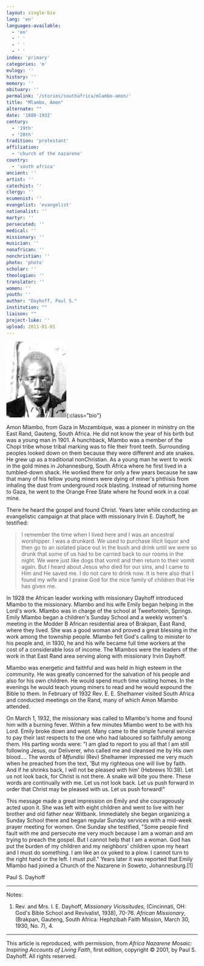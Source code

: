 ```yaml
---
layout: single-bio
lang: 'en'
languages-available:
  - 'en'
  - ' '
  - ' '
  - ' '
index: 'primary'
categories: 'm'
eulogy: ''
history: ''
memory: ''
obituary: ''
permalink: '/stories/southafrica/mlambo-amon/'
title: "Mlambo, Amon"
alternate: ""
date: '1880-1932'
century:
  - '19th'
  - '20th'
tradition: 'protestant'
affiliation:
  - 'church of the nazarene'
country:
  - 'south africa'
ancient: ''
artist: ''
catechist: ''
clergy: ''
ecumenist: ''
evangelist: 'evangelist'
nationalist: ''
martyr: ''
persecuted: ''
medical: ''
missionary: ''
musician: ''
nonafrican: ''
nonchristian: ''
photo: 'photo'
scholar: ''
theologian: ''
translator: ''
women: ''
youth: ''
author: "Dayhoff, Paul S."
institution: ""
liaison: ""
project-luke: ''
upload: 2011-01-01
---
```


![Amon Mlambo](/images/bio-pics/southafrica/mlambo-amon/mlambo_amon.jpg){:class="bio"}

Amon Mlambo, from Gaza in Mozambique, was a pioneer in ministry on the East Rand, Gauteng, South Africa.  He did not know the year of his birth but was a young man in 1901.  A hunchback, Mlambo was a member of the Chopi tribe whose tribal marking was to file their front teeth.   Surrounding peoples looked down on them because they were different and ate snakes.  He grew up as a traditional nonChristian. As a young man he went to work in the gold mines in Johannesburg, South Africa where he first lived in a tumbled-down shack.  He worked there for only a few years because he saw that many of his fellow young miners were dying of miner's phthisis from inhaling the dust from underground rock blasting.  Instead of returning home to Gaza, he went to the Orange Free State where he found work in a coal mine.

There he heard the gospel and found Christ.  Years later while conducting an evangelistic campaign at that place with missionary Irvin E. Dayhoff, he testified:

> I remember the time when I lived here and I was an ancestral worshipper.  I was a drunkard.  We used to purchase illicit liquor and then go to an isolated place out in the bush and drink until we were so drunk that some of us had to be carried back to our rooms in the night.  We were just like dogs that vomit and then return to their vomit again.  But I heard about Jesus who died for our sins, and I came to Him and He saved me.  I do not care to drink now.  It is here also that I found my wife and I praise God for the nice family of children that He has given me.

In 1928 the African leader working with missionary Dayhoff  introduced Mlambo to the missionary.  Mlambo and his wife Emily began helping in the Lord's work.  Mlambo was in charge of the school at Tweefontein, Springs.  Emily Mlambo began a children's Sunday School and a weekly women's meeting in the Modder B African residential area of Brakpan, East Rand, where they lived.  She was a good woman and proved a great blessing in the work among the township people.  Mlambo felt God's calling to minister to his people and, in 1930, he and his wife became full time workers at the cost of a considerable loss of income. The Mlambos were the leaders of the work in that East Rand area serving along with missionary Irvin Dayhoff.

Mlambo was energetic and faithful and was held in high esteem in the community.  He was greatly concerned for the salvation of his people and also for his own children.  He would spend much time visiting homes. In the evenings he would teach young miners to read and he would expound the Bible to them.  In February of 1932 Rev. E. E. Shelhamer visited South Africa and conducted meetings on the Rand, many of which Amon Mlambo attended.

On March 1, 1932, the missionary was called to Mlambo's home and found him with a burning fever. Within a few minutes Mlambo went to be with his Lord.  Emily broke down and wept.  Many came to the simple funeral service to pay their last respects to the one who had laboured so faithfully among them.  His parting words were: "I am glad to report to you all that I am still following Jesus, our Deliverer, who called me and cleansed me by His own blood.... The words of  *Mfundisi* (Rev) Shelhamer impressed me very much when he preached from the text, 'But my righteous one will live by faith.  And if he shrinks back, I will not be pleased with him' (Hebrews 10:38).  Let us not look back, for Christ is not there.  A snake will bite you there.  These words are continually with me.  Let us not look back.  Let us push forward in order that Christ may be pleased with us.  Let us push forward!"

This message made a great impression on Emily and she courageously acted upon it.  She was left with eight children and went to live with her brother and old father near Witbank.  Immediately she began organizing a Sunday School there and began regular Sunday services with a mid-week prayer meeting for  women. One Sunday she testified, "Some people find fault with me and persecute me very much because I am a woman and am trying to preach the gospel.  But I cannot help that I am a woman. God has put the burden of my children and my neighbors' children upon my heart and I must do something.  I am like an ox yoked to a plow.  I cannot turn to the right hand or the left.  I must pull."  Years later it was reported that Emily Mlambo had joined a Church of the Nazarene in Soweto, Johannesburg.[1]

Paul S. Dayhoff

---

Notes:

1.   Rev. and Mrs. I. E. Dayhoff, *Missionary Vicissitudes,* (Cincinnati, OH: God's Bible School and Revivalist, 1938), 70-76.  *African Missionary*, (Brakpan, Gauteng, South Africa: Hephzibah Faith Mission,  March 30, 1930, No. 7), 4.

---

This article is reproduced, with permission, from *Africa Nazarene Mosaic: Inspiring Accounts of Living Faith*, first edition, copyright &copy; 2001, by Paul S. Dayhoff.  All rights reserved.
